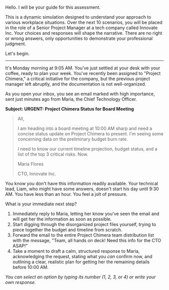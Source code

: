  

Hello. I will be your guide for this assessment.

This is a dynamic simulation designed to understand your approach to various workplace situations. Over the next 10 scenarios, you will be placed in the role of a Senior Project Manager at a tech company called Innovate Inc. Your choices and responses will shape the narrative. There are no right or wrong answers, only opportunities to demonstrate your professional judgment.

Let's begin.

***

It's Monday morning at 9:05 AM. You've just settled at your desk with your coffee, ready to plan your week. You've recently been assigned to "Project Chimera," a critical initiative for the company, but the previous project manager left abruptly, and the documentation is not well-organized.

As you open your inbox, you see an email marked with high importance, sent just minutes ago from Maria, the Chief Technology Officer.

**Subject: URGENT: Project Chimera Status for Board Meeting**

> All,
>
> I am heading into a board meeting at 10:00 AM sharp and need a concise status update on Project Chimera to present. I'm seeing some concerning data on the preliminary budget burn rate.
>
> I need to know our current timeline projection, budget status, and a list of the top 3 critical risks. Now.
>
> Maria Flores
>
> CTO, Innovate Inc.

You know you don't have this information readily available. Your technical lead, Liam, who might have some answers, doesn't start his day until 9:30 AM. You have less than an hour. You feel a jolt of pressure.

What is your immediate next step?

1.  Immediately reply to Maria, letting her know you've seen the email and will get her the information as soon as possible.
2.  Start digging through the disorganized project files yourself, trying to piece together the budget and timeline from scratch.
3.  Forward the email to the entire Project Chimera team distribution list with the message, "Team, all hands on deck! Need this info for the CTO ASAP!"
4.  Take a moment to draft a calm, structured response to Maria, acknowledging the request, stating what you *can* confirm now, and outlining a clear, realistic plan for getting her the remaining details before 10:00 AM.

*You can select an option by typing its number (1, 2, 3, or 4) or write your own response.*
